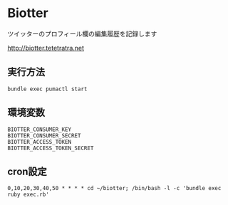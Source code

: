 # Biotter

ツイッターのプロフィール欄の編集履歴を記録します

http://biotter.tetetratra.net

## 実行方法
`bundle exec pumactl start`

## 環境変数
```
BIOTTER_CONSUMER_KEY
BIOTTER_CONSUMER_SECRET
BIOTTER_ACCESS_TOKEN
BIOTTER_ACCESS_TOKEN_SECRET
```

## cron設定

```
0,10,20,30,40,50 * * * * cd ~/biotter; /bin/bash -l -c 'bundle exec ruby exec.rb'
```

